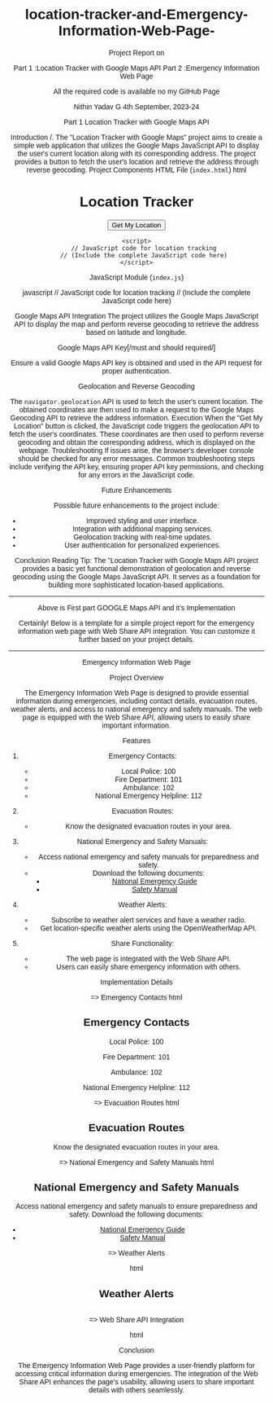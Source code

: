 # location-tracker-and-Emergency-Information-Web-Page-

Project Report on


Part 1 :Location Tracker with Google Maps API
Part 2 :Emergency Information Web Page  

All the required code is available no my GitHub Page 


Nithin Yadav G
4th September, 2023-24














Part 1
Location Tracker with Google Maps API 


Introduction /.
The "Location Tracker with Google Maps" project aims to create a simple web application that utilizes the Google Maps JavaScript API to display the user's current location along with its corresponding address. The project provides a button to fetch the user's location and retrieve the address through reverse geocoding.
Project Components
HTML File (`index.html`)
html
<!DOCTYPE html>
<html lang="en">
<head>
    <meta charset="UTF-8">
    <meta name="viewport" content="width=device-width, initial-scale=1.0">
    <title>Location Tracker</title>
    <style>
        body {
            font-family: Arial, sans-serif;
            text-align: center;
            margin: 50px;
        }
    </style>
</head>
<body>
    <h1>Location Tracker</h1>
    <button onclick="getLocation()">Get My Location</button>
    <p id="location"></p>
    <p id="address"></p>

    <script>
        // JavaScript code for location tracking
        // (Include the complete JavaScript code here)
    </script>
</body>
</html>


JavaScript Module (`index.js`)


javascript
// JavaScript code for location tracking
// (Include the complete JavaScript code here)


Google Maps API Integration
The project utilizes the Google Maps JavaScript API to display the map and perform reverse geocoding to retrieve the address based on latitude and longitude.

Google Maps API Key[/must and should required/]

Ensure a valid Google Maps API key is obtained and used in the API request for proper authentication.

Geolocation and Reverse Geocoding

The `navigator.geolocation` API is used to fetch the user's current location. The obtained coordinates are then used to make a request to the Google Maps Geocoding API to retrieve the address information.
Execution
When the "Get My Location" button is clicked, the JavaScript code triggers the geolocation API to fetch the user's coordinates. These coordinates are then used to perform reverse geocoding and obtain the corresponding address, which is displayed on the webpage.
Troubleshooting
If issues arise, the browser's developer console should be checked for any error messages. Common troubleshooting steps include verifying the API key, ensuring proper API key permissions, and checking for any errors in the JavaScript code.

Future Enhancements

Possible future enhancements to the project include:

- Improved styling and user interface.
- Integration with additional mapping services.
- Geolocation tracking with real-time updates.
- User authentication for personalized experiences.


Conclusion
Reading Tip: The "Location Tracker with Google Maps API project provides a basic yet functional demonstration of geolocation and reverse geocoding using the Google Maps JavaScript API. It serves as a foundation for building more sophisticated location-based applications.

---

Above is First part GOOGLE Maps API and it’s Implementation  











Certainly! Below is a template for a simple project report for the emergency information web page with Web Share API integration. You can customize it further based on your project details.

---







Emergency Information Web Page


 Project Overview

The Emergency Information Web Page is designed to provide essential information during emergencies, including contact details, evacuation routes, weather alerts, and access to national emergency and safety manuals. The web page is equipped with the Web Share API, allowing users to easily share important information.

 Features



1. Emergency Contacts:
   - Local Police: 100
   - Fire Department: 101
   - Ambulance: 102
   - National Emergency Helpline: 112

2. Evacuation Routes:
   - Know the designated evacuation routes in your area.

3. National Emergency and Safety Manuals:
   - Access national emergency and safety manuals for preparedness and safety.
   - Download the following documents:
     - [National Emergency Guide](path/to/national-emergency-guide.pdf)
     - [Safety Manual](path/to/safety-manual.pdf)

4. Weather Alerts:
   - Subscribe to weather alert services and have a weather radio.
   - Get location-specific weather alerts using the OpenWeatherMap API.

5. Share Functionality:
   - The web page is integrated with the Web Share API.
   - Users can easily share emergency information with others.











 Implementation Details 

=> Emergency Contacts
html
<section>
    <h2>Emergency Contacts</h2>
    <p>Local Police: 100</p>
    <p>Fire Department: 101</p>
    <p>Ambulance: 102</p>
    <p>National Emergency Helpline: 112</p>
</section>



=> Evacuation Routes
html
<section>
    <h2>Evacuation Routes</h2>
    <p>Know the designated evacuation routes in your area.</p>
</section>



=> National Emergency and Safety Manuals
html
<section>
    <h2>National Emergency and Safety Manuals</h2>
    <p>Access national emergency and safety manuals to ensure preparedness and safety. Download the following documents:</p>
    <ul>
        <li><a href="path/to/national-emergency-guide.pdf" target="_blank">National Emergency Guide</a></li>
        <li><a href="path/to/safety-manual.pdf" target="_blank">Safety Manual</a></li>
    </ul>
</section>



=> Weather Alerts

html
<section>
    <h2>Weather Alerts</h2>
    <div class="weather-info-container">
        <div class="column" id="temperature-info">
            <!-- Temperature information will be displayed here -->
        </div>
        <div class="column" id="additional-info">
            <!-- Additional weather information will be displayed here -->
        </div>
    </div>
    <!-- Web Share API integration script is included in the code -->
</section>



=> Web Share API Integration

html
<script>
    if (navigator.share) {
        const shareButton = document.getElementById('shareButton');
        shareButton.addEventListener('click', () => {
            navigator.share({
                title: 'Emergency Information',
                text: 'Stay informed with this emergency information web page.',
                url: window.location.href
            })
            .then(() => console.log('Shared successfully'))
            .catch((error) => console.error('Error sharing:', error));
        });
    } else {
        console.log('Web Share API is not supported in this browser.');
    }
</script>




Conclusion

The Emergency Information Web Page provides a user-friendly platform for accessing critical information during emergencies. The integration of the Web Share API enhances the page's usability, allowing users to share important details with others seamlessly.



